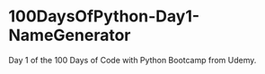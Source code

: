 # 100DaysOfPython-Day1-NameGenerator
Day 1 of the 100 Days of Code with Python Bootcamp from Udemy.
